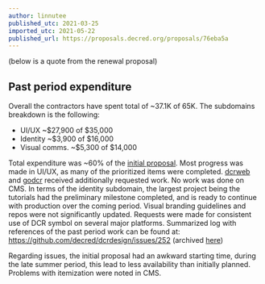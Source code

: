 ```yaml
---
author: linnutee
published_utc: 2021-03-25
imported_utc: 2021-05-22
published_url: https://proposals.decred.org/proposals/76eba5a
---
```


(below is a quote from the renewal proposal)

## Past period expenditure

Overall the contractors have spent total of ~37.1K of 65K. The subdomains breakdown is the following:

- UI/UX ~$27,900 of $35,000
- Identity ~$3,900 of $16,000
- Visual comms. ~$5,300 of $14,000

Total expenditure was ~60% of the [initial proposal](https://proposals.decred.org/proposals/1dc1571). Most progress was made in UI/UX, as many of the prioritized items were completed. [dcrweb](https://github.com/decred/dcrweb) and [godcr](https://github.com/planetdecred/godcr) received additionally requested work. No work was done on CMS. In terms of the identity subdomain, the largest project being the tutorials had the preliminary milestone completed, and is ready to continue with production over the coming period. Visual branding guidelines and repos were not significantly updated. Requests were made for consistent use of DCR symbol on several major platforms. Summarized log with references of the past period work can be found at: https://github.com/decred/dcrdesign/issues/252 (archived [here](20210312.md))

Regarding issues, the initial proposal had an awkward starting time, during the late summer period, this lead to less availability than initially planned. Problems with itemization were noted in CMS.
